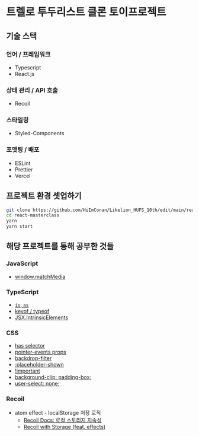 # 트렐로 투두리스트 클론 토이프로젝트

## 기술 스택

### 언어 / 프레임워크

- Typescript
- React.js

### 상태 관리 / API 호출

- Recoil

### 스타일링

- Styled-Components

### 포맷팅 / 배포

- ESLint
- Prettier
- Vercel

## 프로젝트 환경 셋업하기

```Bash
git clone https://github.com/HiImConan/Likelion_HUFS_10th/edit/main/react-masterclass.git
cd react-masterclass
yarn
yarn start
```

## 해당 프로젝트를 통해 공부한 것들

### JavaScript

- [window.matchMedia](https://blog.eunsukim.me/posts/how-to-use-media-query-with-javascript-matchmedia)

### TypeScript

- [`is`, `as`](https://velog.io/@kwak1539/%ED%83%80%EC%9E%85%EC%8A%A4%ED%81%AC%EB%A6%BD%ED%8A%B8-is-as-%EB%AC%B8%EB%B2%95-%EC%A0%95%EB%A6%AC)
- [keyof / typeof](https://inpa.tistory.com/889)
- [JSX.IntrinsicElements](https://uxicode.tistory.com/entry/JSXIntrinsicElements-%EC%9D%B4%EB%9E%80)

### CSS

- [has selector](https://mong-blog.tistory.com/entry/CSS-has-%EC%84%A0%ED%83%9D%EC%9E%90)
- [pointer-events props](https://webdir.tistory.com/506)
- [backdrop-filter](https://shynaunum.tistory.com/38)
- [:placeholder-shown](https://velog.io/@ees238/CSS-%EA%B0%80%EC%83%81%ED%81%B4%EB%9E%98%EC%8A%A4-placeholder-shown)
- [!important](https://www.codingfactory.net/10372)
- [background-clip: padding-box;](https://www.codingfactory.net/10582)
- [user-select: none;](https://webisfree.com/2018-10-31/css-%ED%85%8D%EC%8A%A4%ED%8A%B8-%EC%84%A0%ED%83%9D-%EB%93%9C%EB%9E%98%EA%B7%B8-%EC%84%A4%EC%A0%95-user-select-%ED%94%84%EB%A1%9C%ED%8D%BC%ED%8B%B0)

### Recoil

- atom effect - localStorage 저장 로직
  - [Recoil Docs: 로컬 스토리지 지속성](https://recoiljs.org/ko/docs/guides/atom-effects/#local-storage-persistence-%EB%A1%9C%EC%BB%AC-%EC%8A%A4%ED%86%A0%EB%A6%AC%EC%A7%80-%EC%A7%80%EC%86%8D%EC%84%B1)
  - [Recoil with Storage (feat. effects)](https://tech.osci.kr/2022/07/05/recoil-react-js-state-management/)
